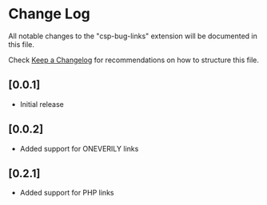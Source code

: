 # Change Log

All notable changes to the "csp-bug-links" extension will be documented in this file.

Check [Keep a Changelog](http://keepachangelog.com/) for recommendations on how to structure this file.

## [0.0.1]

- Initial release

## [0.0.2]

- Added support for ONEVERILY links

## [0.2.1]

- Added support for PHP links
